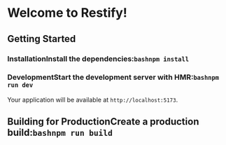 # Welcome to Restify!
## Getting Started
### InstallationInstall the dependencies:```bashnpm install```
### DevelopmentStart the development server with HMR:```bashnpm run dev```
Your application will be available at `http://localhost:5173`.
## Building for ProductionCreate a production build:```bashnpm run build```
